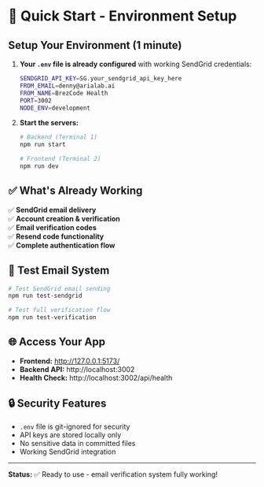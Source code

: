 # 🚀 Quick Start - Environment Setup

## Setup Your Environment (1 minute)

1. **Your `.env` file is already configured** with working SendGrid credentials:
   ```bash
   SENDGRID_API_KEY=SG.your_sendgrid_api_key_here
   FROM_EMAIL=denny@arialab.ai
   FROM_NAME=BrezCode Health
   PORT=3002
   NODE_ENV=development
   ```

2. **Start the servers:**
   ```bash
   # Backend (Terminal 1)
   npm run start

   # Frontend (Terminal 2)  
   npm run dev
   ```

## ✅ What's Already Working

✅ **SendGrid email delivery**  
✅ **Account creation & verification**  
✅ **Email verification codes**  
✅ **Resend code functionality**  
✅ **Complete authentication flow**  

## 🧪 Test Email System

```bash
# Test SendGrid email sending
npm run test-sendgrid

# Test full verification flow
npm run test-verification
```

## 🌐 Access Your App

- **Frontend:** http://127.0.0.1:5173/
- **Backend API:** http://localhost:3002
- **Health Check:** http://localhost:3002/api/health

## 🔒 Security Features

- `.env` file is git-ignored for security
- API keys are stored locally only
- No sensitive data in committed files
- Working SendGrid integration

---
**Status:** ✅ Ready to use - email verification system fully working!